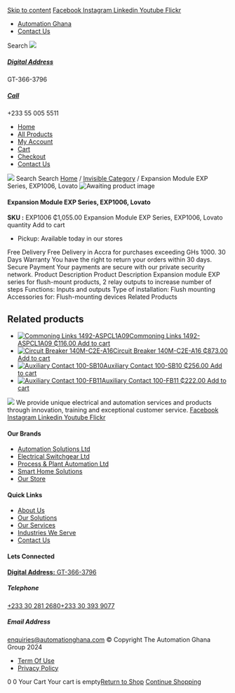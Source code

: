 [Skip to content](https://store.automationghana.com/product/expansion-module-exp-series-exp1006-lovato/#content)
[ Facebook ](https://www.facebook.com/automationgh/) [ Instagram ](https://www.instagram.com/automationgh/) [ Linkedin ](https://www.linkedin.com/company/the-automation-ghana-limited/) [ Youtube ](https://www.youtube.com/channel/UCurrRDUSm5oIW39VXjn1u0w) [ Flickr ](https://www.flickr.com/photos/181794037@N07/)
  * [ Automation Ghana ](https://automationghana.com)
  * [ Contact Us ](https://store.automationghana.com/contact/)


Search
[ ![](https://store.automationghana.com/wp-content/uploads/2024/04/Website-TAGG-Logo-BLUE.png) ](https://store.automationghana.com/)
[ ](https://maps.app.goo.gl/m4xeaagWCNbLk4jM6)
#####  [ Digital Address ](https://maps.app.goo.gl/m4xeaagWCNbLk4jM6)
GT-366-3796 
[ ](tel:+233550055511)
#####  [ Call ](tel:+233550055511)
+233 55 005 5511 
  * [Home](https://store.automationghana.com/)
  * [All Products](https://store.automationghana.com/shop/)
  * [My Account](https://store.automationghana.com/my-account/)
  * [Cart](https://store.automationghana.com/cart/)
  * [Checkout](https://store.automationghana.com/checkout/)
  * [Contact Us](https://store.automationghana.com/contact/)


[![](https://store.automationghana.com/wp-content/uploads/2024/04/AutomationGhana_logo_white.png)](https://store.automationghana.com)
Search
Search
[Home](https://store.automationghana.com) / [Invisible Category](https://store.automationghana.com/product-category/invisible-category/) / Expansion Module EXP Series, EXP1006, Lovato
![Awaiting product image](https://store.automationghana.com/wp-content/uploads/woocommerce-placeholder-600x600.png)
####  Expansion Module EXP Series, EXP1006, Lovato 
**SKU :** EXP1006 
₵1,055.00
Expansion Module EXP Series, EXP1006, Lovato quantity
Add to cart
  * Pickup: Available today in our stores


Free Delivery 
Free Delivery in Accra for purchases exceeding GHs 1000. 
30 Days Warranty 
You have the right to return your orders within 30 days. 
Secure Payment 
Your payments are secure with our private security network. 
Product Description
Product Description
Expansion module EXP series for flush-mount products, 2 relay outputs to increase number of steps Functions: Inputs and outputs Type of installation: Flush mounting Accessories for: Flush-mounting devices
Related Products 
## Related products
  * [![Commoning Links 1492-ASPCL1A09](https://store.automationghana.com/wp-content/uploads/2020/12/1492-ASPCL1A09.jpg)Commoning Links 1492-ASPCL1A09 ₵116.00 ](https://store.automationghana.com/product/commoning-links-1492-aspcl1a09/)
[Add to cart](https://store.automationghana.com/product/expansion-module-exp-series-exp1006-lovato/?add-to-cart=2985)
  * [![Circuit Breaker 140M-C2E-A16](https://store.automationghana.com/wp-content/uploads/2020/12/140M-C2E-A16-300x300.jpg)Circuit Breaker 140M-C2E-A16 ₵873.00 ](https://store.automationghana.com/product/circuit-breaker-140m-c2e-a16/)
[Add to cart](https://store.automationghana.com/product/expansion-module-exp-series-exp1006-lovato/?add-to-cart=2979)
  * [![Auxiliary Contact 100-SB10](https://store.automationghana.com/wp-content/uploads/2020/11/Auxilliary-Contact-300x300.jpg)Auxiliary Contact 100-SB10 ₵256.00 ](https://store.automationghana.com/product/auxiliary-contact-100-sb10/)
[Add to cart](https://store.automationghana.com/product/expansion-module-exp-series-exp1006-lovato/?add-to-cart=2952)
  * [![Auxiliary Contact 100-FB11](https://store.automationghana.com/wp-content/uploads/2020/11/100-FB11.jpg)Auxiliary Contact 100-FB11 ₵222.00 ](https://store.automationghana.com/product/auxiliary-contact-100-fb11-rockwell/)
[Add to cart](https://store.automationghana.com/product/expansion-module-exp-series-exp1006-lovato/?add-to-cart=2941)


![](https://store.automationghana.com/wp-content/uploads/2024/04/AutomationGhana_logo_white.png)
We provide unique electrical and automation services and products through innovation, training and exceptional customer service.
[ Facebook ](https://www.facebook.com/automationgh/) [ Instagram ](https://www.instagram.com/automationgh/) [ Linkedin ](https://www.linkedin.com/company/the-automation-ghana-limited/) [ Youtube ](https://www.youtube.com/channel/UCurrRDUSm5oIW39VXjn1u0w) [ Flickr ](https://www.flickr.com/photos/181794037@N07/)
#### Our Brands
  * [ Automation Solutions Ltd ](https://store.automationghana.com/product/expansion-module-exp-series-exp1006-lovato/)
  * [ Electrical Switchgear Ltd ](https://store.automationghana.com/product/expansion-module-exp-series-exp1006-lovato/)
  * [ Process & Plant Automation Ltd ](https://store.automationghana.com/product/expansion-module-exp-series-exp1006-lovato/)
  * [ Smart Home Solutions ](https://store.automationghana.com/product/expansion-module-exp-series-exp1006-lovato/)
  * [ Our Store ](https://store.automationghana.com/product/expansion-module-exp-series-exp1006-lovato/)


#### Quick Links
  * [ About Us ](https://store.automationghana.com/product/expansion-module-exp-series-exp1006-lovato/)
  * [ Our Solutions ](https://store.automationghana.com/product/expansion-module-exp-series-exp1006-lovato/)
  * [ Our Services ](https://store.automationghana.com/product/expansion-module-exp-series-exp1006-lovato/)
  * [ Industries We Serve ](https://store.automationghana.com/product/expansion-module-exp-series-exp1006-lovato/)
  * [ Contact Us ](https://store.automationghana.com/product/expansion-module-exp-series-exp1006-lovato/)


#### Lets Connected
[**Digital Address:** GT-366-3796](https://maps.app.goo.gl/m4xeaagWCNbLk4jM6)
#####  Telephone 
[ +233 30 281 2680](tel:+233302812680)[+233 30 393 9077](https://store.automationghana.com/product/expansion-module-exp-series-exp1006-lovato/+233303939077)
#####  Email Address 
enquiries@automationghana.com 
© Copyright The Automation Ghana Group 2024
  * [ Term Of Use ](https://store.automationghana.com/product/expansion-module-exp-series-exp1006-lovato/)
  * [ Privacy Policy ](https://store.automationghana.com/product/expansion-module-exp-series-exp1006-lovato/)


0
0
Your Cart
Your cart is empty[Return to Shop](https://store.automationghana.com/shop/)
[Continue Shopping](https://store.automationghana.com/product/expansion-module-exp-series-exp1006-lovato/)
